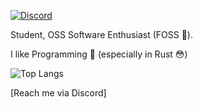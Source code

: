 [![Discord](https://badgen.net/badge/icon/discord?icon=discord&label&color=5865F2)](https://discord.com/users/853287934924423198)

Student, OSS Software Enthusiast (FOSS 🛐).

I like Programming 👾 (especially in Rust 😳)


![Top Langs](https://github-readme-stats.vercel.app/api/top-langs/?username=helium18&layout=compact&hide=css)

\[Reach me via Discord\]
